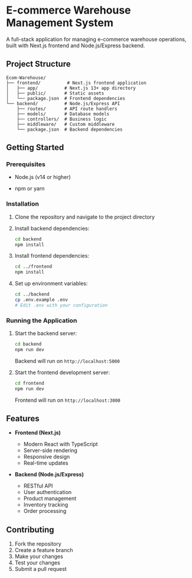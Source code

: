 # E-commerce Warehouse Management System

A full-stack application for managing e-commerce warehouse operations, built with Next.js frontend and Node.js/Express backend.

## Project Structure

```
Ecom-Warehouse/
├── frontend/          # Next.js frontend application
│   ├── app/          # Next.js 13+ app directory
│   ├── public/       # Static assets
│   └── package.json  # Frontend dependencies
└── backend/          # Node.js/Express API
    ├── routes/       # API route handlers
    ├── models/       # Database models
    ├── controllers/  # Business logic
    ├── middleware/   # Custom middleware
    └── package.json  # Backend dependencies
```

## Getting Started

### Prerequisites
- Node.js (v14 or higher)

- npm or yarn

### Installation

1. Clone the repository and navigate to the project directory

2. Install backend dependencies:
   ```bash
   cd backend
   npm install
   ```

3. Install frontend dependencies:
   ```bash
   cd ../frontend
   npm install
   ```

4. Set up environment variables:
   ```bash
   cd ../backend
   cp .env.example .env
   # Edit .env with your configuration
   ```

### Running the Application

1. Start the backend server:
   ```bash
   cd backend
   npm run dev
   ```
   Backend will run on `http://localhost:5000`

2. Start the frontend development server:
   ```bash
   cd frontend
   npm run dev
   ```
   Frontend will run on `http://localhost:3000`

## Features

- **Frontend (Next.js)**
  - Modern React with TypeScript
  - Server-side rendering
  - Responsive design
  - Real-time updates

- **Backend (Node.js/Express)**
  - RESTful API
  - User authentication
  - Product management
  - Inventory tracking
  - Order processing

## Contributing

1. Fork the repository
2. Create a feature branch
3. Make your changes
4. Test your changes
5. Submit a pull request
